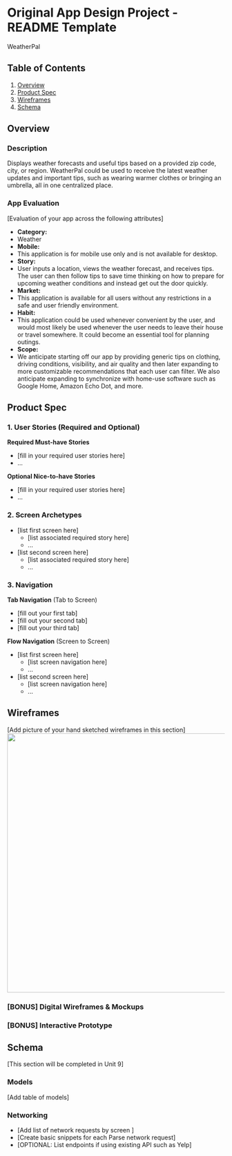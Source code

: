 Original App Design Project - README Template
===

WeatherPal

## Table of Contents
1. [Overview](#Overview)
1. [Product Spec](#Product-Spec)
1. [Wireframes](#Wireframes)
2. [Schema](#Schema)

## Overview
### Description
Displays weather forecasts and useful tips based on a provided zip code, city, or region.  WeatherPal could be used to receive the latest weather updates and important tips, such as wearing warmer clothes or bringing an umbrella, all in one centralized place.

### App Evaluation
[Evaluation of your app across the following attributes]
- **Category:**
- Weather
- **Mobile:**
- This application is for mobile use only and is not available for desktop.
- **Story:**
- User inputs a location, views the weather forecast, and receives tips.  The user can then follow tips to save time thinking on how to prepare for upcoming weather conditions and instead get out the door quickly.
- **Market:**
- This application is available for all users without any restrictions in a safe and user friendly environment.
- **Habit:**
- This application could be used whenever convenient by the user, and would most likely be used whenever the user needs to leave their house or travel somewhere.  It could become an essential tool for planning outings.
- **Scope:**
- We anticipate starting off our app by providing generic tips on clothing, driving conditions, visibility, and air quality and then later expanding to more customizable recommendations that each user can filter.  We also anticipate expanding to synchronize with home-use software such as Google Home, Amazon Echo Dot, and more.

## Product Spec

### 1. User Stories (Required and Optional)

**Required Must-have Stories**

* [fill in your required user stories here]
* ...

**Optional Nice-to-have Stories**

* [fill in your required user stories here]
* ...

### 2. Screen Archetypes

* [list first screen here]
   * [list associated required story here]
   * ...
* [list second screen here]
   * [list associated required story here]
   * ...

### 3. Navigation

**Tab Navigation** (Tab to Screen)

* [fill out your first tab]
* [fill out your second tab]
* [fill out your third tab]

**Flow Navigation** (Screen to Screen)

* [list first screen here]
   * [list screen navigation here]
   * ...
* [list second screen here]
   * [list screen navigation here]
   * ...

## Wireframes
[Add picture of your hand sketched wireframes in this section]
<img src="YOUR_WIREFRAME_IMAGE_URL" width=600>

### [BONUS] Digital Wireframes & Mockups

### [BONUS] Interactive Prototype

## Schema 
[This section will be completed in Unit 9]
### Models
[Add table of models]
### Networking
- [Add list of network requests by screen ]
- [Create basic snippets for each Parse network request]
- [OPTIONAL: List endpoints if using existing API such as Yelp]
